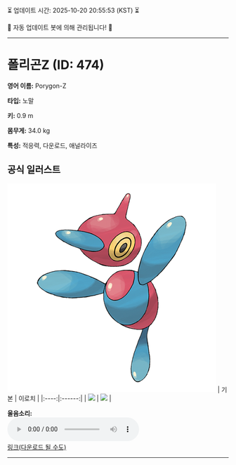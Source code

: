 
⏳ 업데이트 시간: 2025-10-20 20:55:53 (KST) ⏳

🤖 자동 업데이트 봇에 의해 관리됩니다! 🤖

---

# 폴리곤Z (ID: 474)
**영어 이름:** Porygon-Z

**타입:** 노말

**키:** 0.9 m

**몸무게:** 34.0 kg

**특성:** 적응력, 다운로드, 애널라이즈

## 공식 일러스트
![](https://raw.githubusercontent.com/PokeAPI/sprites/master/sprites/pokemon/other/official-artwork/474.png)
| 기본 | 이로치 |
|:----:|:------:|
| <img src="http://play.pokemonshowdown.com/sprites/ani/porygon-z.gif" width="200"> | <img src="http://play.pokemonshowdown.com/sprites/ani-shiny/porygon-z.gif" width="200"> |

**울음소리:**<br><audio controls src="https://raw.githubusercontent.com/PokeAPI/cries/main/cries/pokemon/latest/474.ogg"></audio><br> [링크(다운로드 될 수도)](https://raw.githubusercontent.com/PokeAPI/cries/main/cries/pokemon/latest/474.ogg)


---
